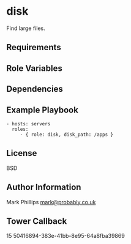 disk
====

Find large files.

Requirements
------------


Role Variables
--------------


Dependencies
------------


Example Playbook
----------------

    - hosts: servers
      roles:
         - { role: disk, disk_path: /apps }

License
-------

BSD

Author Information
------------------

Mark Phillips <mark@probably.co.uk>


Tower Callback
--------------

15 50416894-383e-41bb-8e95-64a8fba39869
